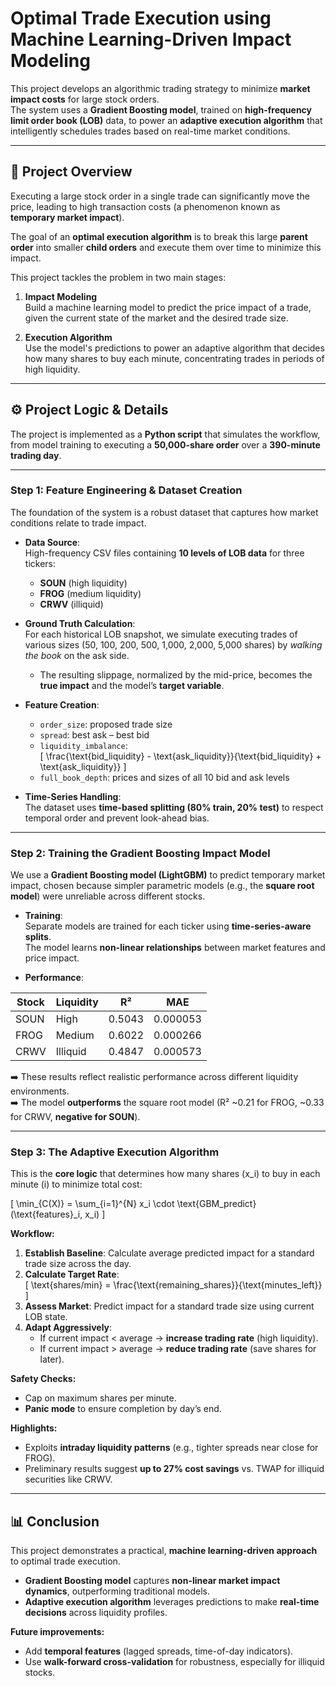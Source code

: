 # Optimal Trade Execution using Machine Learning-Driven Impact Modeling

This project develops an algorithmic trading strategy to minimize **market impact costs** for large stock orders.  
The system uses a **Gradient Boosting model**, trained on **high-frequency limit order book (LOB)** data, to power an **adaptive execution algorithm** that intelligently schedules trades based on real-time market conditions.

---

## 📌 Project Overview

Executing a large stock order in a single trade can significantly move the price, leading to high transaction costs (a phenomenon known as **temporary market impact**).  

The goal of an **optimal execution algorithm** is to break this large **parent order** into smaller **child orders** and execute them over time to minimize this impact.

This project tackles the problem in two main stages:

1. **Impact Modeling**  
   Build a machine learning model to predict the price impact of a trade, given the current state of the market and the desired trade size.

2. **Execution Algorithm**  
   Use the model's predictions to power an adaptive algorithm that decides how many shares to buy each minute, concentrating trades in periods of high liquidity.

---

## ⚙️ Project Logic & Details

The project is implemented as a **Python script** that simulates the workflow, from model training to executing a **50,000-share order** over a **390-minute trading day**.

---

### Step 1: Feature Engineering & Dataset Creation

The foundation of the system is a robust dataset that captures how market conditions relate to trade impact.

- **Data Source**:  
  High-frequency CSV files containing **10 levels of LOB data** for three tickers:
  - **SOUN** (high liquidity)  
  - **FROG** (medium liquidity)  
  - **CRWV** (illiquid)

- **Ground Truth Calculation**:  
  For each historical LOB snapshot, we simulate executing trades of various sizes (50, 100, 200, 500, 1,000, 2,000, 5,000 shares) by *walking the book* on the ask side.  
  - The resulting slippage, normalized by the mid-price, becomes the **true impact** and the model’s **target variable**.

- **Feature Creation**:
  - `order_size`: proposed trade size  
  - `spread`: best ask – best bid  
  - `liquidity_imbalance`:  
    \[
    \frac{\text{bid\_liquidity} - \text{ask\_liquidity}}{\text{bid\_liquidity} + \text{ask\_liquidity}}
    \]  
  - `full_book_depth`: prices and sizes of all 10 bid and ask levels

- **Time-Series Handling**:  
  The dataset uses **time-based splitting (80% train, 20% test)** to respect temporal order and prevent look-ahead bias.

---

### Step 2: Training the Gradient Boosting Impact Model

We use a **Gradient Boosting model (LightGBM)** to predict temporary market impact, chosen because simpler parametric models (e.g., the **square root model**) were unreliable across different stocks.

- **Training**:  
  Separate models are trained for each ticker using **time-series-aware splits**.  
  The model learns **non-linear relationships** between market features and price impact.

- **Performance**:

| Stock | Liquidity | R²     | MAE       |
|-------|-----------|--------|-----------|
| SOUN  | High      | 0.5043 | 0.000053  |
| FROG  | Medium    | 0.6022 | 0.000266  |
| CRWV  | Illiquid  | 0.4847 | 0.000573  |

➡️ These results reflect realistic performance across different liquidity environments.  
➡️ The model **outperforms** the square root model (R² ~0.21 for FROG, ~0.33 for CRWV, **negative for SOUN**).

---

### Step 3: The Adaptive Execution Algorithm

This is the **core logic** that determines how many shares \(x_i\) to buy in each minute \(i\) to minimize total cost:

\[
\min_{C(X)} = \sum_{i=1}^{N} x_i \cdot \text{GBM\_predict}(\text{features}_i, x_i)
\]

**Workflow:**
1. **Establish Baseline**: Calculate average predicted impact for a standard trade size across the day.  
2. **Calculate Target Rate**:  
   \[
   \text{shares/min} = \frac{\text{remaining\_shares}}{\text{minutes\_left}}
   \]  
3. **Assess Market**: Predict impact for a standard trade size using current LOB state.  
4. **Adapt Aggressively**:
   - If current impact < average → **increase trading rate** (high liquidity).  
   - If current impact > average → **reduce trading rate** (save shares for later).  

**Safety Checks:**
- Cap on maximum shares per minute.  
- **Panic mode** to ensure completion by day’s end.  

**Highlights:**
- Exploits **intraday liquidity patterns** (e.g., tighter spreads near close for FROG).  
- Preliminary results suggest **up to 27% cost savings** vs. TWAP for illiquid securities like CRWV.

---

## 📊 Conclusion

This project demonstrates a practical, **machine learning-driven approach** to optimal trade execution.

- **Gradient Boosting model** captures **non-linear market impact dynamics**, outperforming traditional models.  
- **Adaptive execution algorithm** leverages predictions to make **real-time decisions** across liquidity profiles.  

**Future improvements:**
- Add **temporal features** (lagged spreads, time-of-day indicators).  
- Use **walk-forward cross-validation** for robustness, especially for illiquid stocks.  
